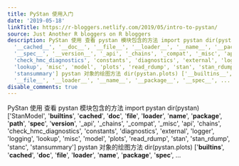 ```yaml
---
title: PyStan 使用入门
date: '2019-05-18'
linkTitle: https://r-bloggers.netlify.com/2019/05/intro-to-pystan/
source: Just Another R bloggers on R bloggers
description: PyStan 使用 查看 pystan 模块包含的方法 import pystan dir(pystan) ['StanModel', '__builtins__',
  '__cached__', '__doc__', '__file__', '__loader__', '__name__', '__package__', '__path__',
  '__spec__', '__version__', '_api', '_chains', '_compat', '_misc', 'api', 'chains',
  'check_hmc_diagnostics', 'constants', 'diagnostics', 'external', 'logger', 'logging',
  'lookup', 'misc', 'model', 'plots', 'read_rdump', 'stan', 'stan_rdump', 'stanc',
  'stansummary'] pystan 对象的绘图方法 dir(pystan.plots) ['__builtins__', '__cached__', '__doc__',
  '__file__', '__loader__', '__name__', '__package__', '__spec__', ...
disable_comments: true
---
```

PyStan 使用 查看 pystan 模块包含的方法 import pystan dir(pystan) ['StanModel', '__builtins__', '__cached__', '__doc__', '__file__', '__loader__', '__name__', '__package__', '__path__', '__spec__', '__version__', '_api', '_chains', '_compat', '_misc', 'api', 'chains', 'check_hmc_diagnostics', 'constants', 'diagnostics', 'external', 'logger', 'logging', 'lookup', 'misc', 'model', 'plots', 'read_rdump', 'stan', 'stan_rdump', 'stanc', 'stansummary'] pystan 对象的绘图方法 dir(pystan.plots) ['__builtins__', '__cached__', '__doc__', '__file__', '__loader__', '__name__', '__package__', '__spec__', ...